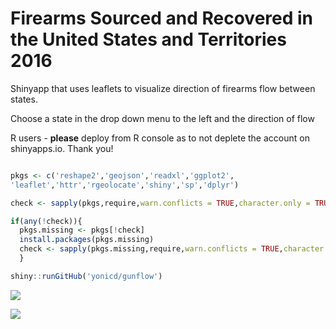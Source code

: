 # Firearms Sourced and Recovered in the United States and Territories 2016

Shinyapp that uses leaflets to visualize direction of firearms flow between states.

Choose a state in the drop down menu to the left and the direction of flow

R users - **please** deploy from R console as to not deplete the account on shinyapps.io. Thank you!

```r

pkgs <- c('reshape2','geojson','readxl','ggplot2',
'leaflet','httr','rgeolocate','shiny','sp','dplyr')

check <- sapply(pkgs,require,warn.conflicts = TRUE,character.only = TRUE)

if(any(!check)){
  pkgs.missing <- pkgs[!check]
  install.packages(pkgs.missing)
  check <- sapply(pkgs.missing,require,warn.conflicts = TRUE,character.only = TRUE)
  }

shiny::runGitHub('yonicd/gunflow')

```

![](https://github.com/yonicd/gunflow/blob/master/gunflow.gif?raw=true)

![](https://github.com/yonicd/gunflow/blob/master/gunflow2.gif?raw=true)